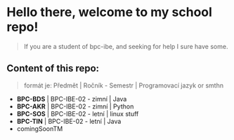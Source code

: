 # Hello there, welcome to my school repo! 
> If you are a student of bpc-ibe, and seeking for help I sure have some.

## Content of this repo:
 > formát je: Předmět | Ročník - Semestr | Programovací jazyk or smthn
- **BPC-BDS**&nbsp;| BPC-IBE-02 - zimní | Java
- **BPC-AKR**&nbsp;| BPC-IBE-02 - zimní | Python
- **BPC-SOS**&nbsp;| BPC-IBE-02 - letní | linux stuff
- **BPC-TIN**&nbsp;| BPC-IBE-02 - letní | Java
- comingSoonTM